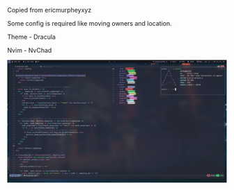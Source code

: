 Copied from ericmurpheyxyz

Some config is required like moving owners and location.

Theme - Dracula

Nvim - NvChad

![screenshot](https://github.com/Anaya-Koirala/dotfiles/blob/02356856ff9628657be7052c0edac4220e941d5b/screenshot.png)

